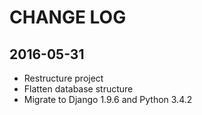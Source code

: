 CHANGE LOG
===========

2016-05-31
----------------
* Restructure project
* Flatten database structure
* Migrate to Django 1.9.6 and Python 3.4.2
